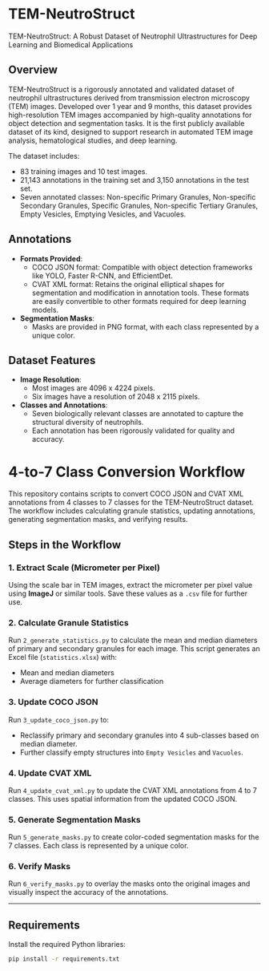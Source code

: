 # TEM-NeutroStruct
TEM-NeutroStruct: A Robust Dataset of Neutrophil Ultrastructures for Deep Learning and Biomedical Applications

Overview
--------
TEM-NeutroStruct is a rigorously annotated and validated dataset of neutrophil ultrastructures derived from transmission electron microscopy (TEM) images. Developed over 1 year and 9 months, this dataset provides high-resolution TEM images accompanied by high-quality annotations for object detection and segmentation tasks. It is the first publicly available dataset of its kind, designed to support research in automated TEM image analysis, hematological studies, and deep learning.

The dataset includes:
- 83 training images and 10 test images.
- 21,143 annotations in the training set and 3,150 annotations in the test set.
- Seven annotated classes: Non-specific Primary Granules, Non-specific Secondary Granules, Specific Granules, Non-specific Tertiary Granules, Empty Vesicles, Emptying Vesicles, and Vacuoles.

Annotations
-----------
- **Formats Provided**:
  - COCO JSON format: Compatible with object detection frameworks like YOLO, Faster R-CNN, and EfficientDet.
  - CVAT XML format: Retains the original elliptical shapes for segmentation and modification in annotation tools. These formats are easily convertible to other formats required for deep learning models.
- **Segmentation Masks**:
  - Masks are provided in PNG format, with each class represented by a unique color.

Dataset Features
----------------
- **Image Resolution**:
  - Most images are 4096 x 4224 pixels.
  - Six images have a resolution of 2048 x 2115 pixels.
- **Classes and Annotations**:
  - Seven biologically relevant classes are annotated to capture the structural diversity of neutrophils.
  - Each annotation has been rigorously validated for quality and accuracy.


# 4-to-7 Class Conversion Workflow

This repository contains scripts to convert COCO JSON and CVAT XML annotations from 4 classes to 7 classes for the TEM-NeutroStruct dataset. The workflow includes calculating granule statistics, updating annotations, generating segmentation masks, and verifying results.

## Steps in the Workflow

### 1. Extract Scale (Micrometer per Pixel)
Using the scale bar in TEM images, extract the micrometer per pixel value using **ImageJ** or similar tools. Save these values as a `.csv` file for further use.

### 2. Calculate Granule Statistics
Run `2_generate_statistics.py` to calculate the mean and median diameters of primary and secondary granules for each image. This script generates an Excel file (`statistics.xlsx`) with:
- Mean and median diameters
- Average diameters for further classification

### 3. Update COCO JSON
Run `3_update_coco_json.py` to:
- Reclassify primary and secondary granules into 4 sub-classes based on median diameter.
- Further classify empty structures into `Empty Vesicles` and `Vacuoles`.

### 4. Update CVAT XML
Run `4_update_cvat_xml.py` to update the CVAT XML annotations from 4 to 7 classes. This uses spatial information from the updated COCO JSON.

### 5. Generate Segmentation Masks
Run `5_generate_masks.py` to create color-coded segmentation masks for the 7 classes. Each class is represented by a unique color.

### 6. Verify Masks
Run `6_verify_masks.py` to overlay the masks onto the original images and visually inspect the accuracy of the annotations.

---

## Requirements
Install the required Python libraries:
```bash
pip install -r requirements.txt

